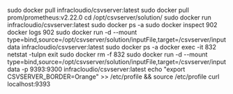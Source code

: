 sudo docker pull infracloudio/csvserver:latest
sudo docker pull prom/prometheus:v2.22.0
 cd /opt/csvserver/solution/
sudo docker run infracloudio/csvserver:latest
sudo docker ps -a
sudo docker inspect 902
docker logs 902
sudo docker run -d --mount type=bind,source=/opt/csvserver/solution/inputFile,target=/csvserver/inputdata infracloudio/csvserver:latest
sudo docker ps -a
docker exec -it 832
netstat -tulpn
exit
sudo docker rm -f 832
sudo docker run -d --mount type=bind,source=/opt/csvserver/solution/inputFile,target=/csvserver/inputdata  -p 9393:9300  infracloudio/csvserver:latest
echo "export CSVSERVER_BORDER=Orange" >> /etc/profile && source /etc/profile
curl localhost:9393
